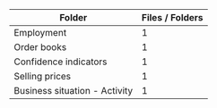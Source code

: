 | Folder                        |   Files / Folders |
|-------------------------------|-------------------|
| Employment                    |                 1 |
| Order books                   |                 1 |
| Confidence indicators         |                 1 |
| Selling prices                |                 1 |
| Business situation - Activity |                 1 |